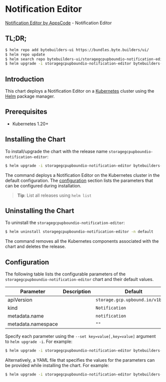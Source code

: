 # Notification Editor

[Notification Editor by AppsCode](https://byte.builders) - Notification Editor

## TL;DR;

```bash
$ helm repo add bytebuilders-ui https://bundles.byte.builders/ui/
$ helm repo update
$ helm search repo bytebuilders-ui/storagegcpupboundio-notification-editor --version=v0.4.18
$ helm upgrade -i storagegcpupboundio-notification-editor bytebuilders-ui/storagegcpupboundio-notification-editor -n default --create-namespace --version=v0.4.18
```

## Introduction

This chart deploys a Notification Editor on a [Kubernetes](http://kubernetes.io) cluster using the [Helm](https://helm.sh) package manager.

## Prerequisites

- Kubernetes 1.20+

## Installing the Chart

To install/upgrade the chart with the release name `storagegcpupboundio-notification-editor`:

```bash
$ helm upgrade -i storagegcpupboundio-notification-editor bytebuilders-ui/storagegcpupboundio-notification-editor -n default --create-namespace --version=v0.4.18
```

The command deploys a Notification Editor on the Kubernetes cluster in the default configuration. The [configuration](#configuration) section lists the parameters that can be configured during installation.

> **Tip**: List all releases using `helm list`

## Uninstalling the Chart

To uninstall the `storagegcpupboundio-notification-editor`:

```bash
$ helm uninstall storagegcpupboundio-notification-editor -n default
```

The command removes all the Kubernetes components associated with the chart and deletes the release.

## Configuration

The following table lists the configurable parameters of the `storagegcpupboundio-notification-editor` chart and their default values.

|     Parameter      | Description |                   Default                   |
|--------------------|-------------|---------------------------------------------|
| apiVersion         |             | <code>storage.gcp.upbound.io/v1beta1</code> |
| kind               |             | <code>Notification</code>                   |
| metadata.name      |             | <code>notification</code>                   |
| metadata.namespace |             | <code>""</code>                             |


Specify each parameter using the `--set key=value[,key=value]` argument to `helm upgrade -i`. For example:

```bash
$ helm upgrade -i storagegcpupboundio-notification-editor bytebuilders-ui/storagegcpupboundio-notification-editor -n default --create-namespace --version=v0.4.18 --set apiVersion=storage.gcp.upbound.io/v1beta1
```

Alternatively, a YAML file that specifies the values for the parameters can be provided while
installing the chart. For example:

```bash
$ helm upgrade -i storagegcpupboundio-notification-editor bytebuilders-ui/storagegcpupboundio-notification-editor -n default --create-namespace --version=v0.4.18 --values values.yaml
```
